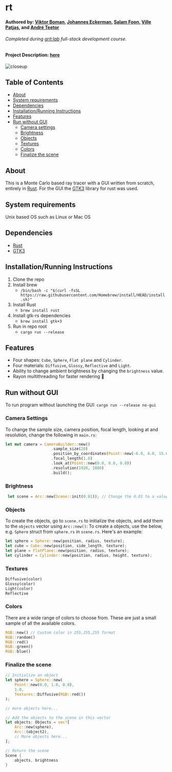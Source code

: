 # rt

#### Authored by: [Viktor Boman](https://github.com/bomanviktor), [Johannes Eckerman](https://github.com/jo-eman), [Salam Foon](https://github.com/salam-github), [Ville Patjas](https://github.com/Villepat), and [André Teetor](https://github.com/FinnTune)
###### Completed during [grit:lab](https://gritlab.ax/) full-stack development course.
#### Project Description: [here](https://github.com/01-edu/public/blob/master/subjects/rt/README.md)

![closeup](https://github.com/bomanviktor/rt/assets/72476579/115a7a5e-e942-46e9-a75f-2246820571cf)

## Table of Contents
- [About](#about)
- [System requirements](#system-requirements)
- [Dependencies](#dependencies)
- [Installation/Running Instructions](#installationrunning-instructions)
- [Features](#features)
- [Run without GUI](#run-without-gui)
    - [Camera settings](#camera-settings)
    - [Brightness](#brightness)
    - [Objects](#objects)
    - [Textures](#textures)
    - [Colors](#colors)
    - [Finalize the scene](#finalize-the-scene)

## About
This is a Monte Carlo based ray tracer with a GUI written from scratch, entirely in [Rust](https://www.rust-lang.org/).
For the GUI the [GTK3](https://docs.gtk.org/gtk3/) library for rust was used.

## System requirements
Unix based OS such as Linux or Mac OS

## Dependencies
- [Rust](https://www.rust-lang.org/)
- [GTK3](https://docs.gtk.org/gtk3/)

## Installation/Running Instructions
1. Clone the repo
2. Install brew
     - `/bin/bash -c "$(curl -fsSL https://raw.githubusercontent.com/Homebrew/install/HEAD/install.sh)"`
3. Install Rust
    - `brew install rust`
4. Install gtk-rs dependencies
    - `brew install gtk+3`
5. Run in repo root
    - `cargo run --release`




## Features
- Four shapes: `Cube`, `Sphere`, `Flat plane` and `Cylinder`.
- Four materials: `Diffusive`, `Glossy`, `Reflective` and `Light`.
- Ability to change ambient brightness by changing the `brightness` value.
- Rayon multithreading for faster rendering 🚀

## Run without GUI

To run program without launching the GUI:
```cargo run --release no-gui```

### Camera Settings

To change the sample size, camera position, focal length, looking at and resolution, change the following in `main.rs`:
```rust
let mut camera = CameraBuilder::new()
                    .sample_size(20)
                    .position_by_coordinates(Point::new(-6.0, 4.0, 15.0))
                    .focal_length(1.0)
                    .look_at(Point::new(0.0, 0.0, 0.0))
                    .resolution(1920, 1080)
                    .build();
```

### Brightness
```rust
 let scene = Arc::new(Scene::init(0.01)); // Change the 0.01 to a value between 0.0 and 1.0. 1.0 being max, 0.0 being min.
```

### Objects

To create the objects, go to `scene.rs` to initialize the objects, and add them to the `objects` vector using `Arc::new()`:
To create a objects, use the below, e.g. `Sphere` struct from `sphere.rs` in `scene.rs`. Here's an example:

```rust
let sphere = Sphere::new(position, radius, texture);
let cube = Cube::new(position, side_length, texture);
let plane = FlatPlane::new(position, radius, texture);
let cylinder = Cylinder::new(position, radius, height, texture);
```

### Textures
```rust
Diffusive(color)
Glossy(color)
Light(color)
Reflective
```

### Colors
There are a wide range of colors to choose from. These are just a small sample of all the available colors.
```rust
RGB::new() // Custom color in 255,255,255 format
RGB::random()
RGB::red()
RGB::green()
RGB::blue()
```

### Finalize the scene
```rust
// Initialize an object
let sphere = Sphere::new(
    Point::new(0.0, 1.0, 0.0),
    1.0, 
    Textures::Diffusive(RGB::red())
);

// more objects here...

// Add the objects to the scene in this vector
let objects: Objects = vec![
    Arc::new(sphere),
    Arc::(object2),
    // More objects here...
];

// Return the scene
Scene {
    objects, brightness
}
```



